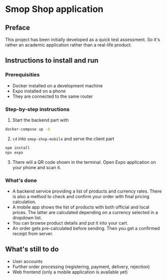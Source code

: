 # Smop Shop application

## Preface
This project has been initially developed as a quick test assessment. So it's rather an academic application rather than a real-life product.

## Instructions to install and run

### Prerequisities
* Docker installed on a development machine
* Expo installed on a phone
* They are connected to the same router

### Step-by-step instructions
1. Start the backend part with
```bash
docker-compose up -d
```
2. `cd` into `smop-shop-mobile` and serve the client part
```bash
npm install
npx expo
```
3. There will a QR code shown in the terminal. Open Expo application on your phone and scan it.

### What's done
* A backend service providing a list of products and currency rates. There is also a method to check and confirm your order with final pricing calculation.
* A mobile app shows the list of products with both official and local prices. The latter are calculated depending on a currency selected in a dropdown list.
* You can browse product details and put it into your cart.
* An order gets pre-calculated before sending. Then you get a confirmed receipt from server.

## What's still to do
* User accounts
* Further order processing (registering, payment, delivery, rejection)
* Web frontend (only a mobile application is available yet)

